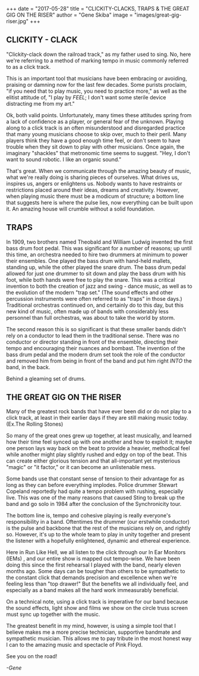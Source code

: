 +++
date = "2017-05-28"
title = "CLICKITY-CLACKS, TRAPS & THE GREAT GIG ON THE RISER"
author = "Gene Skiba"
image = "images/great-gig-riser.jpg"
+++

## CLICKITY - CLACK

"Clickity-clack down the railroad track," as my father used to sing. No, here we're referring to a method of marking tempo in music commonly referred to as a click track.

This is an important tool that musicians have been embracing or avoiding, praising or damning now for the last few decades. Some purists proclaim, "if you need that to play music, you need to practice more," as well as the elitist attitude of, "I play by _FEEL_; I don't want some sterile device distracting me from my art."

Ok, both valid points. Unfortunately, many times these attitudes spring from a lack of confidence as a player, or general fear of the unknown. Playing along to a click track is an often misunderstood and disregarded practice that many young musicians choose to skip over, much to their peril. Many players think they have a good enough time feel, or don't seem to have trouble when they sit down to play with other musicians. Once again, the imaginary "shackles" that metronomic time seems to suggest. "Hey, I don't want to sound robotic. I like an organic sound."

That's great. When we communicate through the amazing beauty of music, what we're really doing is sharing pieces of ourselves. What drives us, inspires us, angers or enlightens us. Nobody wants to have restraints or restrictions placed around their ideas, dreams and creativity. However, when playing music there must be a modicum of structure; a bottom line that suggests here is where the pulse lies, now everything can be built upon it. An amazing house will crumble without a solid foundation.

## TRAPS

In 1909, two brothers named Theobald and William Ludwig invented the first bass drum foot pedal. This was significant for a number of reasons; up until this time, an orchestra  needed to hire two drummers at minimum to power their ensembles. One played the bass drum with hand-held mallets, standing up, while the other played the snare drum. The bass drum pedal allowed for just one drummer to sit down and play the bass drum with his foot, while both hands were free to play the snare. This was a critical invention to both the creation of jazz and swing - dance music, as well as to the evolution of the modern "trap set." (The sound effects and other percussion instruments were often referred to as "traps" in those days.) Traditional orchestras continued on, and certainly do to this day, but this new kind of music, often made up of bands with considerably less personnel than full orchestras, was about to take the world by storm.

The second reason this is so significant is that these smaller bands didn't rely on a conductor to lead them in the traditional sense. There was no conductor or director standing in front of the ensemble, directing their tempo and encouraging their nuances and bombast. The invention of the bass drum pedal and the modern drum set took the role of the conductor and removed him from being in front of the band and put him right _INTO_ the band, in the back.

Behind a gleaming set of drums.

## THE GREAT GIG ON THE RISER

Many of the greatest rock bands that have ever been did or do not play to a click track, at least in their earlier days if they are still making music today. (Ex.The Rolling Stones)

So many of the great ones grew up together, at least musically, and learned how their time feel synced up with one another and how to exploit it; maybe one person lays way back on the beat to provide a heavier, methodical feel while another might play slightly rushed and edgy on top of the beat. This can create either glorious tension and that all-important yet mysterious "magic" or "it factor," or it can become an unlistenable mess.

Some bands use that constant sense of tension to their advantage for as long as they can before everything implodes. Police drummer Stewart Copeland reportedly had  quite a tempo problem with rushing, especially live. This was one of the many reasons that caused Sting to break up the band and go solo in 1984 after the conclusion of the Synchronicity tour.

 The bottom line is, tempo and cohesive playing is really everyone's responsibility in a band. Oftentimes the drummer (our erstwhile conductor) is the pulse and backbone that the rest of the musicians rely on, and rightly so. However, it's up to the whole team to play in unity together and present the listener with a hopefully enlightened, dynamic and ethereal experience.

Here in Run Like Hell, we all listen to the click through our In Ear Monitors (IEMs) , and our entire show is mapped out tempo-wise. We have been doing this since the first rehearsal I played with the band, nearly eleven months ago. Some days can be tougher than others to be sympathetic to the constant click that demands precision and excellence when we're feeling less than "top drawer!" But the benefits we all individually feel, and especially as a band makes all the hard work immeasurably beneficial.

On a technical note, using a click track is imperative for our band because the sound effects, light show and films we show on the circle truss screen must sync up together with the music.

The greatest benefit in my mind, however, is using a simple tool that I believe makes me a more precise technician, supportive bandmate and sympathetic musician. This allows me to pay tribute in the most honest way I can to the amazing music and spectacle of Pink Floyd.

See you on the road!

_-Gene_
